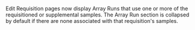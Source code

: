 Edit Requisition pages now display Array Runs that use one or more of the requisitioned or supplemental samples. The Array Run section is collapsed by default if there are none associated with that requisition's samples.